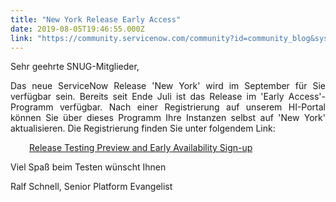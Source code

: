 ```yaml
---
title: "New York Release Early Access"
date: 2019-08-05T19:46:55.000Z
link: "https://community.servicenow.com/community?id=community_blog&sys_id=17e7df8adbc73f446064eeb5ca9619a0"
---
```

<p>Sehr geehrte SNUG-Mitglieder,</p>
<p style="text-align: justify;">Das neue ServiceNow Release &#39;New York&#39; wird im September für Sie verfügbar sein. Bereits seit Ende Juli ist das Release im &#39;Early Access&#39;-Programm verfügbar. Nach einer Registrierung auf unserem HI-Portal können Sie über dieses Programm Ihre Instanzen selbst auf &#39;New York&#39; aktualisieren. Die Registrierung finden Sie unter folgendem Link:</p>
<p style="text-align: justify; padding-left: 30px;"><a href="https://hi.service-now.com/hisp?id&#61;hisp_sc_item&amp;sys_id&#61;3747ae79db5d270037015e77dc96193a" target="_blank" rel="noopener noreferrer nofollow">Release Testing Preview and Early Availability Sign-up</a></p>
<p style="text-align: justify;">Viel Spaß beim Testen wünscht Ihnen</p>
<p style="text-align: justify;">Ralf Schnell, Senior Platform Evangelist</p>